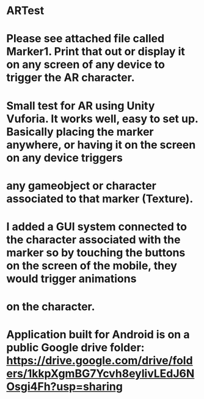 # ARTest
# Please see attached file called Marker1. Print that out or display it on any screen of any device to trigger the AR character. 
# Small test for AR using Unity Vuforia. It works well, easy to set up. Basically placing the marker anywhere, or having it on the screen on any device triggers 
# any gameobject or character associated to that marker (Texture). 
# I added a GUI system connected to the character associated with the marker so by touching the buttons on the screen of the mobile, they would trigger animations
# on the character. 
# Application built for Android is on a public Google drive folder: https://drive.google.com/drive/folders/1kkpXgmBG7Ycvh8eylivLEdJ6NOsgi4Fh?usp=sharing
